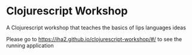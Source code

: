# Clojurescript Workshop

A Clojurescript workshop that teaches the basics of lips languages ideas

Please go to https://iha2.github.io/clojurescript-workshop/#/ to see the running application